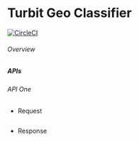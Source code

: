 # Turbit Geo Classifier

[![CircleCI](https://circleci.com/gh/udayangaac/turbit-nsi.svg?style=svg)](https://circleci.com/gh/udayangaac/turbit-nsi)
<br/>

######  Overview

##### APIs


######  API One


- Request
```
```

- Response
```

```



